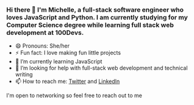 ### Hi there 👋 I'm Michelle, a full-stack software engineer who loves JavaScript and Python. I am currently studying for my Computer Science degree while learning full stack web development at 100Devs.

- 😄 Pronouns: She/her
 - ⚡ Fun fact: I love making fun little projects 
- 🌱 I’m currently learning JavaScript
- 🤔 I’m looking for help with full-stack web development and technical writing
- 📫 How to reach me: [Twitter](https://twitter.com/codebymitch) and [LinkedIn](https://www.linkedin.com/in/michelle-ndiangui/)

I'm open to networking so feel free to reach out to me
<!--
**MuthoniMN/MuthoniMN** is a ✨ _special_ ✨ repository because its `README.md` (this file) appears on your GitHub profile.

Here are some ideas to get you started:


- 👯 I’m looking to collaborate on ...
- 💬 Ask me about ...
- 🔭 I’m currently working on 

-->
